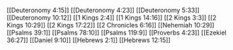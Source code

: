 [[Deuteronomy 4:15]]
[[Deuteronomy 4:23]]
[[Deuteronomy 5:33]]
[[Deuteronomy 10:12]]
[[1 Kings 2:4]]
[[1 Kings 14:16]]
[[2 Kings 3:3]]
[[2 Kings 10:29]]
[[2 Kings 17:22]]
[[2 Chronicles 6:16]]
[[Nehemiah 10:29]]
[[Psalms 39:1]]
[[Psalms 78:10]]
[[Psalms 119:9]]
[[Proverbs 4:23]]
[[Ezekiel 36:27]]
[[Daniel 9:10]]
[[Hebrews 2:1]]
[[Hebrews 12:15]]
